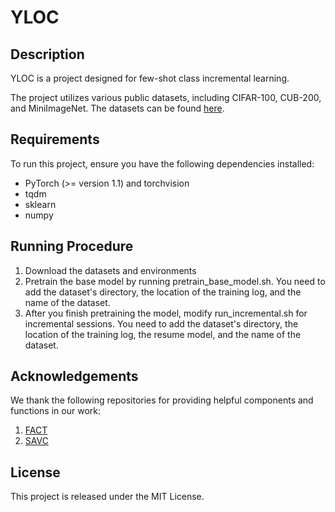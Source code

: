# YLOC

## Description
YLOC is a project designed for few-shot class incremental learning. 

The project utilizes various public datasets, including CIFAR-100, CUB-200, and MiniImageNet. The datasets can be found [here](https://github.com/icoz69/CEC-CVPR2021).

## Requirements
To run this project, ensure you have the following dependencies installed:

- PyTorch (>= version 1.1) and torchvision
- tqdm
- sklearn
- numpy



## Running Procedure
1. Download the datasets and environments
2. Pretrain the base model by running pretrain_base_model.sh. You need to add the dataset's directory, the location of the training log, and the name of the dataset.
3. After you finish pretraining the model, modify run_incremental.sh for incremental sessions. You need to add the dataset's directory, the location of the training log, the resume model, and the name of the dataset.


## Acknowledgements
We thank the following repositories for providing helpful components and functions in our work:

1. [FACT](https://github.com/zhoudw-zdw/CVPR22-Fact)
2. [SAVC](https://github.com/zysong0113/SAVC)



## License
This project is released under the MIT License.

